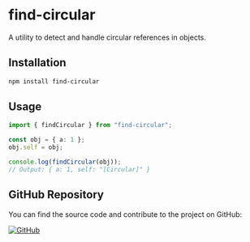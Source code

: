 # find-circular

A utility to detect and handle circular references in objects.

## Installation

```bash
npm install find-circular
```

## Usage

```typescript
import { findCircular } from "find-circular";

const obj = { a: 1 };
obj.self = obj;

console.log(findCircular(obj));
// Output: { a: 1, self: "[Circular]" }
```
## GitHub Repository

You can find the source code and contribute to the project on GitHub:

[![GitHub](https://img.shields.io/badge/GitHub-Repository-blue?logo=github)](https://github.com/johnretsas/find-circular)
